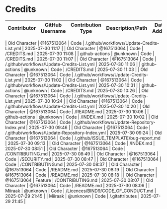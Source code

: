 # Credits

| Contributor | GitHub Username | Contribution Type | Description/Path | Date Added |
|-------------|----------------|--------------------|------------------|------------|

| Old Character | @167513064 | Code | /.github/workflows/Update-Credits-List.yml | 2025-07-30 11:17 |
| Old Character | @167513064 | Code | /CREDITS.md | 2025-07-30 11:08 |
| github-actions | @unknown | Code | /CREDITS.md | 2025-07-30 11:07 |
| Old Character | @167513064 | Code | /.github/workflows/Update-Credits-List.yml | 2025-07-30 11:06 |
| github-actions | @unknown | Code | /CREDITS.md | 2025-07-30 11:03 |
| Old Character | @167513064 | Code | /.github/workflows/Update-Credits-List.yml | 2025-07-30 11:02 |
| Old Character | @167513064 | Code | /.github/workflows/Update-Credits-List.yml | 2025-07-30 10:31 |
| github-actions | @unknown | Code | /CREDITS.md | 2025-07-30 10:26 |
| Old Character | @167513064 | Code | /.github/workflows/Update-Credits-List.yml | 2025-07-30 10:24 |
| Old Character | @167513064 | Code | /.github/workflows/Update-Credits-List.yml | 2025-07-30 10:20 |
| Old Character | @167513064 | Code | /README.md | 2025-07-30 10:06 |
| github-actions | @unknown | Code | /INDEX.md | 2025-07-30 10:02 |
| Old Character | @167513064 | Code | /.github/workflows/Update-Repository-Index.yml | 2025-07-30 09:46 |
| Old Character | @167513064 | Code | /.github/workflows/Update-Repository-Index.yml | 2025-07-30 09:24 |
| Old Character | @167513064 | Code | /.github/ISSUE_TEMPLATE/bug-report.md | 2025-07-30 09:13 |
| Old Character | @167513064 | Code | /INDEX.md | 2025-07-30 08:51 |
| Old Character | @167513064 | Code | /CONTRIBUTING.md | 2025-07-30 08:49 |
| Old Character | @167513064 | Code | /SECURITY.md | 2025-07-30 08:47 |
| Old Character | @167513064 | Code | /CONTRIBUTING.md | 2025-07-30 08:37 |
| Old Character | @167513064 | Code | /README.md | 2025-07-30 08:19 |
| Old Character | @167513064 | Code | /README.md | 2025-07-30 08:18 |
| Old Character | @167513064 | Feature | /CONTRIBUTING.md | 2025-07-30 08:07 |
| Old Character | @167513064 | Code | /README.md | 2025-07-30 08:06 |
| Miiraak | @unknown | Code | /Licences/BIND9/CODE_OF_CONDUCT.md | 2025-07-29 21:45 |
| Miiraak | @unknown | Code | /.gitattributes | 2025-07-29 21:45 |

<!-- This file is automatically updated by workflow. Additions will appear below. -->

